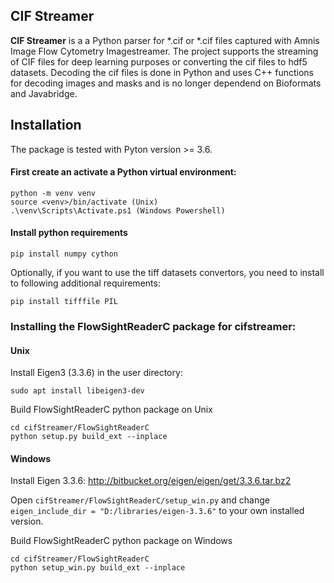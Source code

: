 ## CIF Streamer
**CIF Streamer** is a a Python parser for *.cif or *.cif files captured with Amnis Image Flow Cytometry Imagestreamer.
The project supports the streaming of CIF files for deep learning purposes or converting the cif files to hdf5 datasets.
Decoding the cif files is done in Python and uses C++ functions for decoding images and masks and is no longer dependend on Bioformats and Javabridge.

## Installation
The package is tested with Pyton version >= 3.6.

#### First create an activate a Python virtual environment:
```
python -m venv venv
source <venv>/bin/activate (Unix)
.\venv\Scripts\Activate.ps1 (Windows Powershell)
```
#### Install python requirements
```
pip install numpy cython
```

Optionally, if you want to use the tiff datasets convertors, you need to install to following additional requirements:
```
pip install tifffile PIL
```


### Installing the FlowSightReaderC package for cifstreamer:

#### Unix
Install Eigen3 (3.3.6) in the user directory:
```
sudo apt install libeigen3-dev
```

Build FlowSightReaderC python package on Unix
```
cd cifStreamer/FlowSightReaderC
python setup.py build_ext --inplace
```

#### Windows
Install Eigen 3.3.6: <http://bitbucket.org/eigen/eigen/get/3.3.6.tar.bz2>

Open `cifStreamer/FlowSightReaderC/setup_win.py` and change `eigen_include_dir = "D:/libraries/eigen-3.3.6"` to your own installed version.

Build FlowSightReaderC python package on Windows
```
cd cifStreamer/FlowSightReaderC
python setup_win.py build_ext --inplace
```


